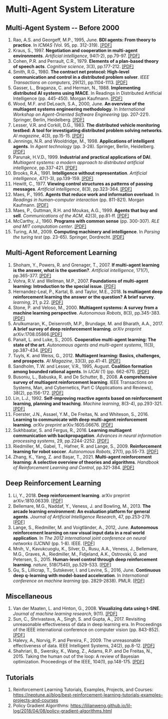 # Multi-Agent System Literature

## Multi-Agent System -- Before 2000
1. Rao, A.S. and Georgeff, M.P., 1995, June. **BDI agents: From theory to practice**. In *ICMAS* (Vol. 95, pp. 312-319). [[PDF]](https://www.aaai.org/Papers/ICMAS/1995/ICMAS95-042.pdf) 
2. Kraus, S., 1997. **Negotiation and cooperation in multi-agent environments**. *Artificial intelligence*, 94(1-2), pp.79-97. [[PDF]](http://citeseerx.ist.psu.edu/viewdoc/download?doi=10.1.1.451.3128&rep=rep1&type=pdf)
3. Cohen, P.R. and Perrault, C.R., 1979. **Elements of a plan-based theory of speech acts**. *Cognitive science*, 3(3), pp.177-212. [[PDF]](https://www.sciencedirect.com/science/article/pii/S0364021379800063)
4. Smith, R.G., 1980. **The contract net protocol: High-level communication and control in a distributed problem solver**. *IEEE Transactions on computers*, 29(12), pp.1104-1113. [[PDF]](https://ieeexplore.ieee.org/abstract/document/1675516)
5. Gasser, L., Braganza, C. and Herman, N., 1988. **Implementing distributed AI systems using MACE**. In Readings in Distributed Artificial Intelligence (pp. 445-450). Morgan Kaufmann. [[PDF]](https://reader.elsevier.com/reader/sd/pii/B9780934613637500474?token=5A0A735755CA4C1B21557E4ADE6D8EAA4656987E3B71E50756D7CDADA163C2D6F9AE8920C3226C9E05119D9EE2B278D4&originRegion=eu-west-1&originCreation=20211004110157)
8. Wood, M.F. and DeLoach, S.A., 2000, June. **An overview of the multiagent systems engineering methodology**. In *International Workshop on Agent-Oriented Software Engineering* (pp. 207-221). Springer, Berlin, Heidelberg. [[PDF]](https://people.cs.ksu.edu/~sdeloach/publications/Conference/mase-aose2000.pdf)
9. Lesser, V.R. and Corkill, D.G., 1983. **The distributed vehicle monitoring testbed: A tool for investigating distributed problem solving networks**. *AI magazine*, 4(3), pp.15-15. [[PDF]](https://jmvidal.cse.sc.edu/library/conway83a.pdf)
10. Jennings, N.R. and Wooldridge, M., 1998. **Applications of intelligent agents**. In *Agent technology* (pp. 3-28). Springer, Berlin, Heidelberg. [[PDF]](http://marek.piasecki.staff.iiar.pwr.wroc.pl/dydaktyka/isa/agent_technology/agt-technology.pdf)
11. Parunak, H.V.D., 1999. **Industrial and practical applications of DAI**. *Multiagent systems: a modern approach to distributed artificial intelligence*, pp.337-421. [[PDF]](http://the-mas-book.info/MATERIAL_MAS_1st_edition/MAS_1st_EDITION_chapter09.pdf)
12. Brooks, R.A., 1991. **Intelligence without representation**. *Artificial intelligence*, 47(1-3), pp.139-159. [[PDF]](https://www.di.fc.ul.pt/~pub/Vart/VA-FilaIndiana/ficheiros/IntRep.pdf)
13. Hewitt, C., 1977. **Viewing control structures as patterns of passing messages**. *Artificial intelligence*, 8(3), pp.323-364. [[PDF]](https://www.sciencedirect.com/science/article/pii/0004370277900339)
14. Maes, P., 1995. **Agents that reduce work and information overload**. In *Readings in human–computer interaction* (pp. 811-821). Morgan Kaufmann. [[PDF]](https://citeseerx.ist.psu.edu/viewdoc/download?doi=10.1.1.368.2096&rep=rep1&type=pdf)
15. Maes, P., Guttman, R.H. and Moukas, A.G., 1999. **Agents that buy and sell**. *Communications of the ACM*, 42(3), pp.81-ff. [[PDF]](http://alumni.media.mit.edu/~guttman/research/pubs/cacm98.pdf)
16. McCarthy, J., 1960. **Programs with common sense** (pp. 300-307). *RLE and MIT computation center*. [[PDF]](https://www.cs.rit.edu/~rlaz/is2014/files/McCarthyProgramsWithCommonSense.pdf)
17. Turing, A.M., 2009. **Computing machinery and intelligence**. In *Parsing the turing test* (pp. 23-65). Springer, Dordrecht. [[PDF]](http://www.cse.chalmers.se/~aikmitr/papers/Turing.pdf#page=442)


## Multi-Agent Reforcement Learning
1.  Shoham, Y., Powers, R. and Grenager, T., 2007. **If multi-agent learning is the answer, what is the question?**. *Artificial intelligence*, 171(7), pp.365-377. [[PDF]](http://www.ppgia.pucpr.br/~fabricio/ftp/Aulas/Mestrado/AS/Artigos-Apresentacoes/MultiAgent%20Learning/10.1.1.70.8898.pdf)
2.  Vohra, R.V. and Wellman, M.P., 2007. **Foundations of multi-agent learning: Introduction to the special issue**. [[PDF]](https://core.ac.uk/download/pdf/82052504.pdf)
3.  Hernandez-Leal, P., Kartal, B. and Taylor, M.E., 2018. **Is multiagent deep reinforcement learning the answer or the question? A brief survey**. *learning*, 21, p.22.  [[PDF]](https://www.borealisai.com/en/blog/multiagent-reinforcement-learning-answer-or-question-brief-survey/)
4.  Stone, P. and Veloso, M., 2000. **Multiagent systems: A survey from a machine learning perspective**. *Autonomous Robots*, 8(3), pp.345-383.  [[PDF]](https://citeseerx.ist.psu.edu/viewdoc/download?doi=10.1.1.307.8721&rep=rep1&type=pdf)
5.  Arulkumaran, K., Deisenroth, M.P., Brundage, M. and Bharath, A.A., 2017. **A brief survey of deep reinforcement learning**. *arXiv preprint* arXiv:1708.05866.[[PDF]](https://arxiv.org/pdf/1708.05866.pdf)
6.  Panait, L. and Luke, S., 2005. **Cooperative multi-agent learning: The state of the art**. *Autonomous agents and multi-agent systems*, 11(3), pp.387-434. [[PDF]](http://citeseerx.ist.psu.edu/viewdoc/download?doi=10.1.1.307.6671&rep=rep1&type=pdf)
7.  Tuyls, K. and Weiss, G., 2012. **Multiagent learning: Basics, challenges, and prospects**. *AI Magazine*, 33(3), pp.41-41. [[PDF]](https://citeseerx.ist.psu.edu/viewdoc/download?doi=10.1.1.983.2862&rep=rep1&type=pdf)
8.  Sandholm, T.W. and Lesser, V.R., 1995, August. **Coalition formation among bounded rational agents**. In *IJCAI* (1) (pp. 662-671). [[PDF]](http://www.cs.cmu.edu/~sandholm/cs15-892F11/sand95.pdf)
9. Busoniu, L., Babuska, R. and De Schutter, B., 2008. **A comprehensive survey of multiagent reinforcement learning**. IEEE Transactions on Systems, Man, and Cybernetics, Part C (Applications and Reviews), 38(2), pp.156-172. [[PDF]](http://www.busoniu.net/files/papers/smcc08.pdf)
10. Lin, L.J., 1992. **Self-improving reactive agents based on reinforcement learning, planning and teaching**. *Machine learning*, 8(3-4), pp.293-321. [[PDF]](https://link.springer.com/content/pdf/10.1007/BF00992699.pdf)
11. Foerster, J.N., Assael, Y.M., De Freitas, N. and Whiteson, S., 2016. **Learning to communicate with deep multi-agent reinforcement learning**. *arXiv preprint* arXiv:1605.06676. [[PDF]](http://www.datascienceassn.org/sites/default/files/Learning%20to%20Communicate%20with%20Deep%20Multi-Agent%20Reinforcement%20Learning.pdf)
12. Sukhbaatar, S. and Fergus, R., 2016. **Learning multiagent communication with backpropagation**. *Advances in neural information processing systems*, 29, pp.2244-2252. [[PDF]](https://proceedings.neurips.cc/paper/2016/file/55b1927fdafef39c48e5b73b5d61ea60-Paper.pdf)
13. Riedmiller, M., Gabel, T., Hafner, R. and Lange, S., 2009. **Reinforcement learning for robot soccer**. *Autonomous Robots*, 27(1), pp.55-73. [[PDF]](https://ml.informatik.uni-freiburg.de/former/_media/publications/gr_09.pdf)
14. Zhang, K., Yang, Z. and Başar, T., 2021. **Multi-agent reinforcement learning: A selective overview of theories and algorithms**. *Handbook of Reinforcement Learning and Control*, pp.321-384. [[PDF]](https://arxiv.org/pdf/1911.10635.pdf)

## Deep Reinforcement Learning
1. Li, Y., 2018. **Deep reinforcement learning**. arXiv preprint arXiv:1810.06339. [[PDF]](https://arxiv.org/pdf/1810.06339.pdf)
2. Bellemare, M.G., Naddaf, Y., Veness, J. and Bowling, M., 2013. **The arcade learning environment: An evaluation platform for general agents**. *Journal of Artificial Intelligence Research*, 47, pp.253-279. [[PDF]](https://www.jair.org/index.php/jair/article/view/10819/25823)
3. Lange, S., Riedmiller, M. and Voigtländer, A., 2012, June. **Autonomous reinforcement learning on raw visual input data in a real world application**. In *The 2012 international joint conference on neural networks (IJCNN)* (pp. 1-8). IEEE. [[PDF]](https://ieeexplore.ieee.org/stamp/stamp.jsp?tp=&arnumber=6252823)
4. Mnih, V., Kavukcuoglu, K., Silver, D., Rusu, A.A., Veness, J., Bellemare, M.G., Graves, A., Riedmiller, M., Fidjeland, A.K., Ostrovski, G. and Petersen, S., 2015. **Human-level control through deep reinforcement learning**. *nature*, 518(7540), pp.529-533. [[PDF]](https://www.nature.com/articles/nature14236.pdf)
5. Gu, S., Lillicrap, T., Sutskever, I. and Levine, S., 2016, June. **Continuous deep q-learning with model-based acceleration**. In *International conference on machine learning* (pp. 2829-2838). PMLR. [[PDF]](https://utstat.toronto.edu/droy/icml16/publish/gu16.pdf)


## Miscellaneous 
1. Van der Maaten, L. and Hinton, G., 2008. **Visualizing data using t-SNE**. *Journal of machine learning research*, 9(11). [[PDF]](https://www.jmlr.org/papers/volume9/vandermaaten08a/vandermaaten08a.pdf?fbclid=IwA)
2. Sun, C., Shrivastava, A., Singh, S. and Gupta, A., 2017. Revisiting unreasonable effectiveness of data in deep learning era. In Proceedings of the IEEE international conference on computer vision (pp. 843-852). [[PDF]](https://openaccess.thecvf.com/content_ICCV_2017/papers/Sun_Revisiting_Unreasonable_Effectiveness_ICCV_2017_paper.pdf)
3. Halevy, A., Norvig, P. and Pereira, F., 2009. The unreasonable effectiveness of data. IEEE Intelligent Systems, 24(2), pp.8-12. [[PDF]](https://accelerationwatch.com/downloads/HalevyNorvigPereiraUnreasonableEffectivenessofDataIS2009.pdf)
4. Shahriari, B., Swersky, K., Wang, Z., Adams, R.P. and De Freitas, N., 2015. Taking the human out of the loop: A review of Bayesian optimization. Proceedings of the IEEE, 104(1), pp.148-175. [[PDF]](https://www.cs.princeton.edu/~rpa/pubs/shahriari2016loop.pdf)

## Tutorials
1. Reinforcement Learning Tutorials, Examples, Projects, and Courses: https://neptune.ai/blog/best-reinforcement-learning-tutorials-examples-projects-and-courses
2. Policy Gradient Algorithms: https://lilianweng.github.io/lil-log/2018/04/08/policy-gradient-algorithms.html



